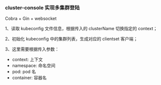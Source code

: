### cluster-console 实现多集群登陆

Cobra + Gin + websocket

1、读取 kubeconfig 文件信息，根据传入的 clusterName 切换指定的 context；

2、初始化 kubeconfig 中的集群列表，生成对应的 clientset 客户端；

3、这里需要根据传入参数：
- context: 上下文
- namespace: 命名空间
- pod: pod 名
- container: 容器名


